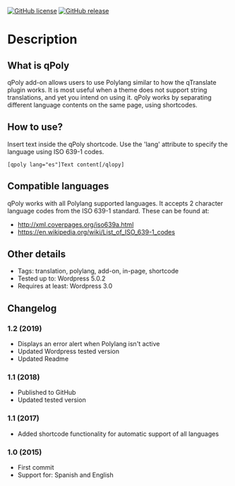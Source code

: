 [![GitHub license](https://img.shields.io/badge/license-GPL2-blue.svg)](https://raw.githubusercontent.com/javiercordero/qPoly/master/LICENSE)
[![GitHub release](https://img.shields.io/github/release/javiercordero/qPoly.svg)](https://github.com/javiercordero/qPoly/releases)

# Description

## What is qPoly
qPoly add-on allows users to use Polylang similar to how the qTranslate plugin works. It is most useful when a theme does not support string translations, and yet you intend on using it. qPoly works by separating different language contents on the same page, using shortcodes.

## How to use?
Insert text inside the qPoly shortcode. Use the 'lang' attribute to specify the language using ISO 639-1 codes.

`[qpoly lang="es"]Text content[/qlopy]`

## Compatible languages
qPoly works with all Polylang supported languages. It accepts 2 character language codes from the ISO 639-1 standard. These can be found at:
* http://xml.coverpages.org/iso639a.html
* https://en.wikipedia.org/wiki/List_of_ISO_639-1_codes

## Other details
* Tags: translation, polylang, add-on, in-page, shortcode
* Tested up to: Wordpress 5.0.2
* Requires at least: Wordpress 3.0

## Changelog

### 1.2 (2019)
* Displays an error alert when Polylang isn't active
* Updated Wordpress tested version
* Updated Readme

### 1.1 (2018)
* Published to GitHub
* Updated tested version

### 1.1 (2017)
* Added shortcode functionality for automatic support of all languages

### 1.0 (2015)
* First commit
* Support for: Spanish and English
